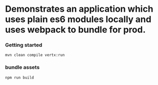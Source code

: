 # Demonstrates an application which uses plain es6 modules locally and uses webpack to bundle for prod. 

### Getting started
```
mvn clean compile vertx:run
```

### bundle assets
```
npm run build
```


